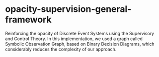 # opacity-supervision-general-framework
Reinforcing the opacity of Discrete Event Systems using the Supervisory and Control Theory. In this implementation, we used a graph called Symbolic Observation Graph, based on Binary Decision Diagrams, which considerably reduces the complexity of our approach.
